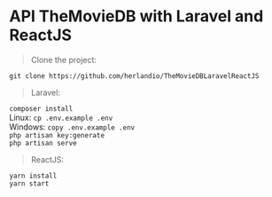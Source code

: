 # API TheMovieDB with Laravel and ReactJS

> Clone the project: <br>

`git clone https://github.com/herlandio/TheMovieDBLaravelReactJS`

> Laravel: <br>

`composer install` <br>
Linux: `cp .env.example .env` <br>
Windows: `copy .env.example .env` <br>
`php artisan key:generate` <br>
`php artisan serve` <br>

> ReactJS: <br>

`yarn install` <br>
`yarn start` <br>
